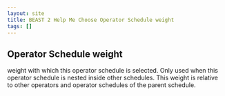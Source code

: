 ```yaml
---
layout: site
title: BEAST 2 Help Me Choose Operator Schedule weight
tags: []
---
```


## Operator Schedule weight

weight with which this operator schedule is selected. Only used when this operator schedule is nested inside other schedules. This weight is relative to other operators and operator schedules of the parent schedule.
